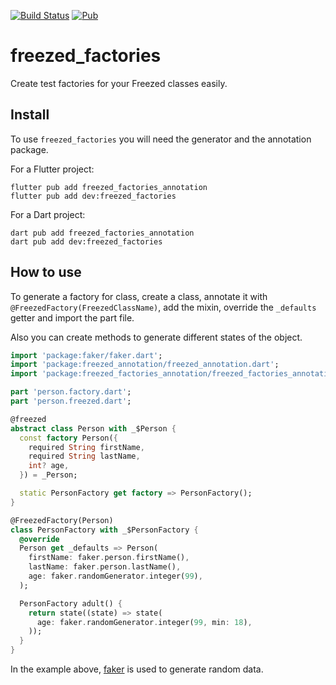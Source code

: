[![Build Status](https://github.com/idoctus/freezed_factories/workflows/CI/badge.svg)](https://github.com/idoctus/freezed_factories/actions)
[![Pub](https://img.shields.io/pub/v/freezed_factories.svg)](https://pub.dartlang.org/packages/freezed_factories)

# freezed_factories

Create test factories for your Freezed classes easily.

## Install

To use `freezed_factories` you will need the generator and the annotation package.

For a Flutter project:

```console
flutter pub add freezed_factories_annotation
flutter pub add dev:freezed_factories
```

For a Dart project:

```console
dart pub add freezed_factories_annotation
dart pub add dev:freezed_factories
```

## How to use

To generate a factory for class, create a class, annotate it with
`@FreezedFactory(FreezedClassName)`, add the mixin, override the `_defaults` getter and import the
part file.

Also you can create methods to generate different states of the object.

```dart
import 'package:faker/faker.dart';
import 'package:freezed_annotation/freezed_annotation.dart';
import 'package:freezed_factories_annotation/freezed_factories_annotation.dart';

part 'person.factory.dart';
part 'person.freezed.dart';

@freezed
abstract class Person with _$Person {
  const factory Person({
    required String firstName,
    required String lastName,
    int? age,
  }) = _Person;

  static PersonFactory get factory => PersonFactory();
}

@FreezedFactory(Person)
class PersonFactory with _$PersonFactory {
  @override
  Person get _defaults => Person(
    firstName: faker.person.firstName(),
    lastName: faker.person.lastName(),
    age: faker.randomGenerator.integer(99),
  );

  PersonFactory adult() {
    return state((state) => state(
      age: faker.randomGenerator.integer(99, min: 18),
    ));
  }
}
```

In the example above, [faker](https://pub.dev/packages/faker) is used to generate random data.
